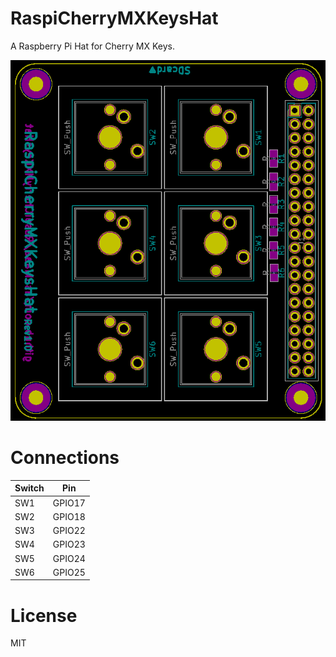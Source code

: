 # RaspiCherryMXKeysHat
A Raspberry Pi Hat for Cherry MX Keys.

![image](./image/pcb_preview.png)

# Connections

Switch | Pin
--- | ---
SW1 | GPIO17
SW2 | GPIO18
SW3 | GPIO22
SW4 | GPIO23
SW5 | GPIO24
SW6 | GPIO25

# License
MIT
